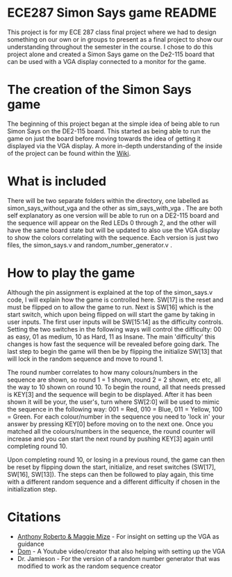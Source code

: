 # ECE287 Simon Says game README

This project is for my ECE 287 class final project where we had to design something on our own 
or in groups to present as a final project to show our understanding throughout the semester in the course. 
I chose to do this project alone and created a Simon Says game on the De2-115 board that can be used with a 
VGA display connected to a monitor for the game.

# The creation of the Simon Says game

The beginning of this project began at the simple idea of being able to run Simon Says on the DE2-115 board. This started as 
being able to run the game on just the board before moving towards the idea of getting it displayed via the VGA display. 
A more in-depth understanding of the inside of the project can be found within the [Wiki](https://github.com/feltsja/ECE287-Simon-Says/wiki).

# What is included

There will be two separate folders within the directory, one labelled as simon_says_without_vga and the other as 
sim_says_with_vga . The are both self explanatory as one version will be able to run on a DE2-115 board and the sequence 
will appear on the Red LEDs 0 through 2, and the other will have the same board state but will be updated to also use the
VGA display to show the colors correlating with the sequence. Each version is just two files, the simon_says.v and random_number_generator.v .

# How to play the game

Although the pin assignment is explained at the top of the simon_says.v code, I will explain how the game is controlled here.
 SW[17] is the reset and must be flipped on to allow the game to run. Next is SW[16] which is the start switch, which upon being 
 flipped on will start the game by taking in user inputs. The first user inputs will be SW[15:14] as the difficulty controls. 
 Setting the two switches in the following ways will control the difficulty: 00 as easy, 01 as medium, 10 as Hard, 11 as Insane. 
 The main 'difficulty' this changes is how fast the sequence will be revealed before going dark. The last step to begin the game
 will then be by flipping the initialize SW[13] that will lock in the random sequence and move to round 1.

 The round number correlates to how many colours/numbers in the sequence are shown, so round 1 = 1 shown, round 2 = 2 shown, etc etc, 
 all the way to 10 shown on round 10. To begin the round, all that needs pressed is KEY[3] and the sequence will begin to be displayed. 
 After it has been shown it will be your, the user's, turn where SW[2:0] will be used to mimic the sequence in the following way: 
 001 = Red, 010 = Blue, 011 = Yellow, 100 = Green. For each colour/number in the sequence you need to 'lock in' your answer by pressing KEY[0]
  before moving on to the next one. Once you matched all the colours/numbers in the sequence, the round counter will increase and you can start
  the next round by pushing KEY[3] again until completing round 10.

Upon completing round 10, or losing in a previous round, the game can then be reset by flipping down the start, initialize, and reset switches 
(SW[17], SW[16], SW[13]). The steps can then be followed to play again, this time with a different random sequence and a different difficulty
 if chosen in the initialization step. 

# Citations

* [Anthony Roberto & Maggie Mize](https://github.com/ece287/Simon-Says) - For insight on setting up the VGA as guidance
* [Dom](https://www.youtube.com/watch?v=mR-eo7a4n5Q) - A Youtube video/creator that also helping with setting up the VGA
* Dr. Jamieson - For the version of a random number generator that was modified to work as the random sequence creator

